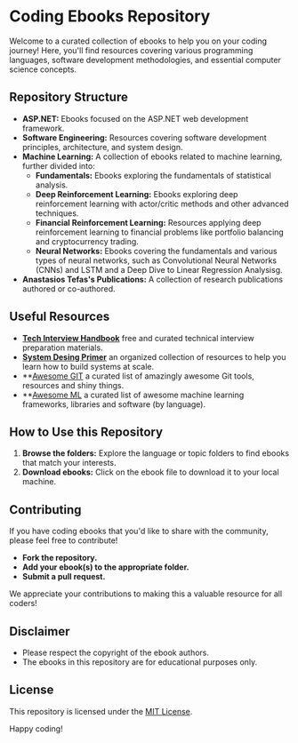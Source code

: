 # Coding Ebooks Repository

Welcome to a curated collection of ebooks to help you on your coding journey! Here, you'll find resources covering various programming languages, software development methodologies, and essential computer science concepts.

## Repository Structure

* **ASP.NET:** Ebooks focused on the ASP.NET web development framework.
* **Software Engineering:** Resources covering software development principles, architecture, and system design.
* **Machine Learning:** A collection of ebooks related to machine learning, further divided into:
    * **Fundamentals:** Ebooks exploring the fundamentals of statistical analysis.
    * **Deep Reinforcement Learning:** Ebooks exploring deep reinforcement learning with actor/critic methods and other advanced techniques.
    * **Financial Reinforcement Learning:** Resources applying deep reinforcement learning to financial problems like portfolio balancing and cryptocurrency trading.
    * **Neural Networks:** Ebooks covering the fundamentals and various types of neural networks, such as Convolutional Neural Networks (CNNs) and LSTM and a Deep Dive to Linear Regression Analysisg.
* **Anastasios Tefas's Publications:** A collection of research publications authored or co-authored.
## Useful Resources
* **[Tech Interview Handbook]([https://pytorch.org/](https://github.com/yangshun/tech-interview-handbook))** free and curated technical interview preparation materials.
* **[System Desing Primer](https://github.com/donnemartin/system-design-primer)** an organized collection of resources to help you learn how to build systems at scale.
* **[Awesome GIT](https://github.com/dictcp/awesome-git) a curated list of amazingly awesome Git tools, resources and shiny things.
* **[Awesome ML](https://github.com/josephmisiti/awesome-machine-learning?tab=readme-ov-file#python-general-purpose-machine-learning) a curated list of awesome machine learning frameworks, libraries and software (by language). 

## How to Use this Repository

1. **Browse the folders:** Explore the language or topic folders to find ebooks that match your interests.
2. **Download ebooks:**  Click on the ebook file to download it to your local machine. 

## Contributing

If you have coding ebooks that you'd like to share with the community, please feel free to contribute! 

* **Fork the repository.**
* **Add your ebook(s) to the appropriate folder.**
* **Submit a pull request.**

We appreciate your contributions to making this a valuable resource for all coders! 

## Disclaimer

* Please respect the copyright of the ebook authors.
* The ebooks in this repository are for educational purposes only.

## License

This repository is licensed under the [MIT License](LICENSE).

Happy coding!
